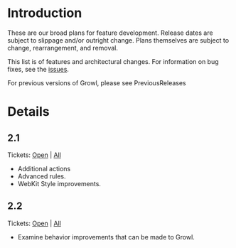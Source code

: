 # Introduction #

These are our broad plans for feature development. Release dates are subject to slippage and/or outright change. Plans themselves are subject to change, rearrangement, and removal.

This list is of features and architectural changes. For information on bug fixes, see the [issues](http://code.google.com/p/growl/issues/list).

For previous versions of Growl, please see PreviousReleases

# Details #


## 2.1 ##
Tickets: [Open](http://code.google.com/p/growl/issues/list?can=2&q=label%3AMilestone-2.1+Product%3DGrowl) | [All](http://code.google.com/p/growl/issues/list?can=1&q=label%3AMilestone-2.1+Product%3DGrowl)

  * Additional actions
  * Advanced rules.
  * WebKit Style improvements.

## 2.2 ##
Tickets: [Open](http://code.google.com/p/growl/issues/list?can=2&q=label%3AMilestone-2.2+Product%3DGrowl) | [All](http://code.google.com/p/growl/issues/list?can=1&q=label%3AMilestone-2.2+Product%3DGrowl)

  * Examine behavior improvements that can be made to Growl.
